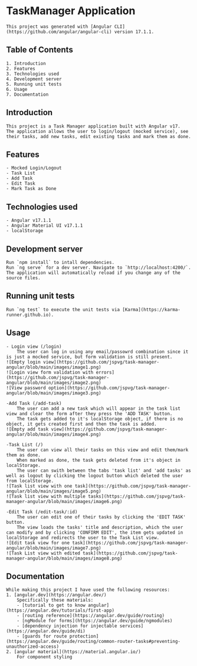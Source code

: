 # TaskManager Application

    This project was generated with [Angular CLI](https://github.com/angular/angular-cli) version 17.1.1.

## Table of Contents

    1. Introduction
    2. Features
    3. Technologies used
    4. Development server
    5. Running unit tests
    6. Usage
    7. Documentation

## Introduction 
    This project is a Task Manager application built with Angular v17.
    The application allows the user to login/logout (mocked service), see their tasks, add new tasks, edit existing tasks and mark them as done.

## Features
    - Mocked Login/Logout
    - Task List
    - Add Task
    - Edit Task
    - Mark Task as Done

## Technologies used
    - Angular v17.1.1
    - Angular Material UI v17.1.1
    - localStorage

## Development server

    Run `npm install` to intall dependencies. 
    Run `ng serve` for a dev server. Navigate to `http://localhost:4200/`. The application will automatically reload if you change any of the source files.

## Running unit tests

    Run `ng test` to execute the unit tests via [Karma](https://karma-runner.github.io).


## Usage

    - Login view (/login)
        The user can log in using any email/passowrd combination since it is just a mocked service, but form validation is still present.
    ![Empty login view](https://github.com/jspvg/task-manager-angular/blob/main/images/image1.png)
    ![Login view form validation with errors](https://github.com/jspvg/task-manager-angular/blob/main/images/image2.png)
    ![View password option](https://github.com/jspvg/task-manager-angular/blob/main/images/image3.png)

    -Add Task (/add-task)
        The user can add a new task which will appear in the task list view and clear the form after they press the 'ADD TASK' button. 
        The task gets added to it's localStorage object, if there is no object, it gets created first and then the task is added.
    ![Empty add task view](https://github.com/jspvg/task-manager-angular/blob/main/images/image4.png)

    -Task List (/)
        The user can view all their tasks on this view and edit them/mark them as done. 
        When marked as done, the task gets deleted from it's object in localStorage.
        The user can swith between the tabs 'task list' and 'add tasks' as well as logout by clicking the logout button which deleted the user from localStorage.
    ![Task list view with one task](https://github.com/jspvg/task-manager-angular/blob/main/images/image5.png)
    ![Task list view with multiple tasks](https://github.com/jspvg/task-manager-angular/blob/main/images/image6.png)

    -Edit Task (/edit-task/:id)
        The user can edit one of their tasks by clicking the 'EDIT TASK' button.
        The view loads the tasks' title and description, which the user can modify and by clicking 'CONFIRM EDIT', the item gets updated in localStorage and redirects the user to the Task List view.
    ![Edit task view for one task](https://github.com/jspvg/task-manager-angular/blob/main/images/image7.png)
    ![Task List view with edited task](https://github.com/jspvg/task-manager-angular/blob/main/images/image8.png)


## Documentation

    While making this project I have used the following resources:
    1. [angular.dev](https://angular.dev/)
        Specifically these materials:
        - [tutorial to get to know angular](https://angular.dev/tutorials/first-app)
        - [routing reference](https://angular.dev/guide/routing)
        - [ngModule for forms](https://angular.dev/guide/ngmodules)
        - [dependency injection for injectable services](https://angular.dev/guide/di)
        - [guards for route protection](https://angular.dev/guide/routing/common-router-tasks#preventing-unauthorized-access)
    2. [angular material](https://material.angular.io/)
        For component styling
